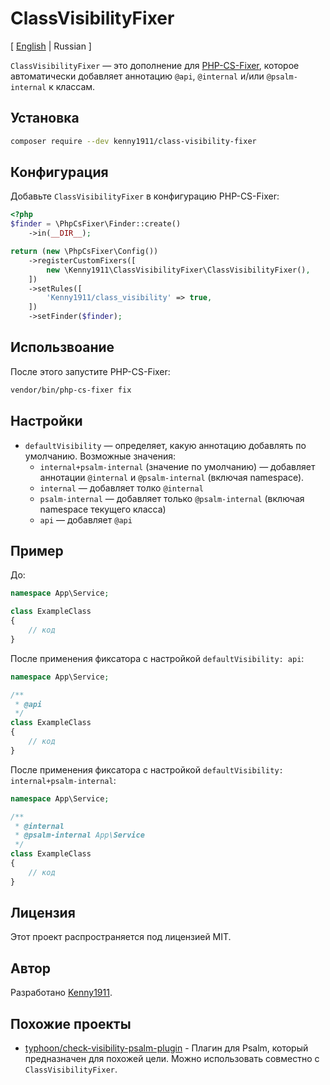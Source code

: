 # ClassVisibilityFixer

\[ [English](./README.md) | Russian \]

`ClassVisibilityFixer` — это дополнение для [PHP-CS-Fixer](https://github.com/PHP-CS-Fixer/PHP-CS-Fixer), которое
автоматически добавляет аннотацию `@api`, `@internal` и/или `@psalm-internal` к классам.

## Установка

```bash
composer require --dev kenny1911/class-visibility-fixer
```

## Конфигурация

Добавьте `ClassVisibilityFixer` в конфигурацию PHP-CS-Fixer:

```php
<?php
$finder = \PhpCsFixer\Finder::create()
    ->in(__DIR__);

return (new \PhpCsFixer\Config())
    ->registerCustomFixers([
        new \Kenny1911\ClassVisibilityFixer\ClassVisibilityFixer(),
    ])
    ->setRules([
        'Kenny1911/class_visibility' => true,
    ])
    ->setFinder($finder);
```

## Использвоание

После этого запустите PHP-CS-Fixer:

```bash
vendor/bin/php-cs-fixer fix
```

## Настройки

- `defaultVisibility` — определяет, какую аннотацию добавлять по умолчанию. Возможные значения:
  - `internal+psalm-internal` (значение по умолчанию) — добавляет аннотации `@internal` и `@psalm-internal` (включая
    namespace).
  - `internal` — добавляет толко `@internal`
  - `psalm-internal` — добавляет только `@psalm-internal` (включая namespace текущего класса)
  - `api` — добавляет `@api`

## Пример

До:

```php
namespace App\Service;

class ExampleClass
{
    // код
}
```

После применения фиксатора с настройкой `defaultVisibility: api`:

```php
namespace App\Service;

/**
 * @api
 */
class ExampleClass
{
    // код
}
```

После применения фиксатора с настройкой `defaultVisibility: internal+psalm-internal`:

```php
namespace App\Service;

/**
 * @internal
 * @psalm-internal App\Service
 */
class ExampleClass
{
    // код
}
```

## Лицензия

Этот проект распространяется под лицензией MIT.

## Автор

Разработано [Kenny1911](https://github.com/Kenny1911).

## Похожие проекты

- [typhoon/check-visibility-psalm-plugin](https://github.com/typhoon-php/check-visibility-psalm-plugin) - Плагин для
  Psalm, который предназначен для похожей цели. Можно использовать совместно с `ClassVisibilityFixer`.

